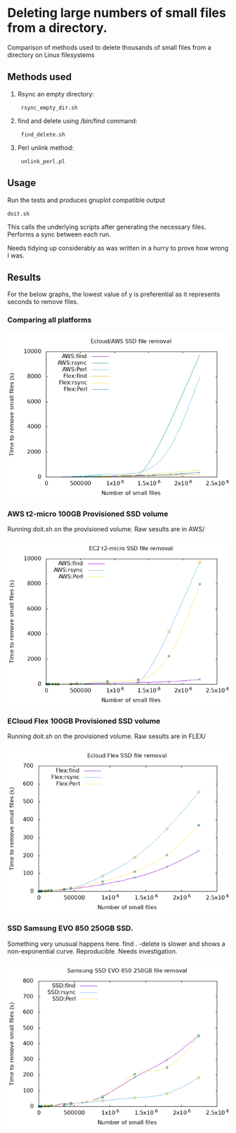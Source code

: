 # Deleting large numbers of small files from a directory.

Comparison of methods used to delete thousands of small files from a directory on Linux filesystems

## Methods used

1. Rsync an empty directory:
      
        rsync_empty_dir.sh

2. find and delete using /bin/find command:

        find_delete.sh

3. Perl unlink method:

        unlink_perl.pl

## Usage

Run the tests and produces gnuplot compatible output

    doit.sh

This calls the underlying scripts after generating the necessary files. Performs a sync between each run.

Needs tidying up considerably as was written in a hurry to prove how wrong I was.

## Results

For the below graphs, the lowest value of y is preferential as it represents seconds to remove files.

### Comparing all platforms


![Small file deletion platform comparison](deleting_small_files_all.png "Deletion of small files multi-platform")

### AWS t2-micro 100GB Provisioned SSD volume

Running doit.sh on the provisioned volume. Raw sesults are in AWS/

![Small file deletion AWS](deleting_small_files_aws.png "Deletion of small files AWS")

### ECloud Flex 100GB Provisioned SSD volume

Running doit.sh on the provisioned volume. Raw sesults are in FLEX/

![Small file deletion Flex](deleting_small_files_flex.png "Deletion of small files Flex")

### SSD Samsung EVO 850 250GB SSD.

Something very unusual happens here. find . -delete is slower and shows a non-exponential curve. Reproducible. Needs investigation.

![Small file deletion Flex](deleting_small_files_evo_ssd.png "Deletion of small files Samsung EVO 850")
